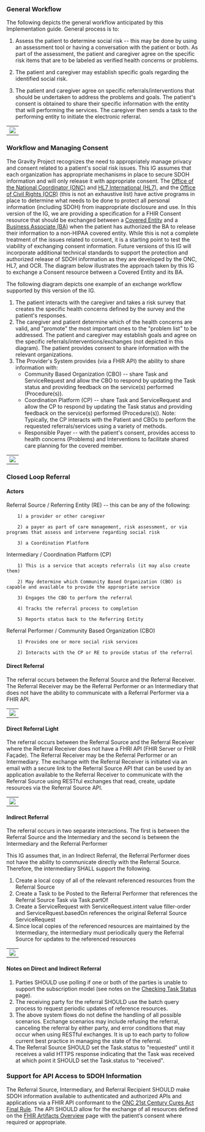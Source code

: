 ### General Workflow

The following depicts the general workflow anticipated by this Implementation guide.  General process is to:

1) Assess the patient to determine social risk -- this may be done by using an assessment tool or having a conversation with the patient or both.  As part of the assessment, the patient and caregiver agree on the specific risk items that are to be labeled as verified health concerns or problems.

2) The patient and caregiver may establish specific goals regarding the identified social risk.

3) The patient and caregiver agree on specific referrals/interventions that should be undertaken to address the problems and goals.  The patient's consent is obtained to share their specific information with the entity that will performing the services.  The caregiver then sends a task to the performing entity to initiate the electronic referral.

<table><tr><td><img src="GeneralWorkflow3.jpg" /></td></tr></table>

### Workflow and Managing Consent

The Gravity Project recognizes the need to appropriately manage privacy and consent related to a patient's social risk issues.  This IG assumes that each organization has appropriate mechanisms in place to secure SDOH information and will only release it with appropriate consent.  The [Office of the National Coordinator (ONC)](https://www.healthit.gov/) and [HL7 International (HL7)](http://www.hl7.org/index.cfm), and the [Office of Civil Rights (OCR)](https://www.hhs.gov/ocr/index.html) (this is not an exhaustive list) have active programs in place to determine what needs to be done to protect all personal information (including SDOH) from inappropriate disclosure and use.  In this version of the IG, we are providing a specification for a FHIR Consent resource that should be exchanged between a [Covered Entity](https://www.hhs.gov/hipaa/for-professionals/covered-entities/index.html) and a [Business Associate (BA)](https://www.hhs.gov/hipaa/for-professionals/privacy/guidance/business-associates/index.html) when the patient has authorized the BA to release their information to a non-HIPAA covered entity.  While this is not a complete treatment of the issues related to consent, it is a starting point to test the viability of exchanging consent information.  Future versions of this IG will incorporate additional technical standards to support the protection and authorized release of SDOH information as they are developed by the ONC, HL7, and OCR.  The diagram below illustrates the approach taken by this IG to exchange a Consent resource between a Covered Entity and its BA.

The following diagram depicts one example of an exchange workflow supported by this version of the IG.

1. The patient interacts with the caregiver and takes a risk survey that creates the specific health concerns defined by the survey and the patient's responses.
2. The caregiver and patient determine which of the health concerns are valid, and "promote" the most important ones to the "problem list" to be addressed.  The patient and caregiver may establish goals and agree on the specific referrals/interventions/exchanges (not depicted in this diagram).  The patient provides consent to share information with the relevant organizations.
3. The Provider's System provides (via a FHIR API) the ability to share information with:
   *  Community Based Organization (CBO) -- share Task and ServiceRequest and allow the CBO to respond by updating the Task status and providing feedback on the service(s) performed (Procedure(s)).
   *  Coordination Platform (CP) -- share Task and ServiceRequest and allow the CP to respond by updating the Task status and providing feedback on the service(s) performed (Procedure(s)).
      	Note: Typically, the CP interacts with the Patient and CBOs to perform the requested referrals/services using a variety of methods.
   *  Responsible Payer -- with the patient's consent, provides access to health concerns (Problems) and Interventions to facilitate shared care planning for the covered member.

<table><tr><td><img src="SDOHInteractionsDrawingConsentV4.jpg" /></td></tr></table>

### Closed Loop Referral

#### Actors

Referral Source / Referring Entity (RE)  -- this can be any of the following:

		1) a provider or other caregiver
	
		2) a payer as part of care management, risk assessment, or via programs that assess and intervene regarding social risk
	
		3) a Coordination Platform

Intermediary / Coordination Platform (CP)

		1) This is a service that accepts referrals (it may also create them)
	
		2) May determine which Community Based Organization (CBO) is capable and available to provide the appropriate service
	
		3) Engages the CBO to perform the referral 
	
		4) Tracks the referral process to completion
	
		5) Reports status back to the Referring Entity

Referral Performer / Community Based Organization (CBO)

		1) Provides one or more social risk services
	
		2) Interacts with the CP or RE to provide status of the referral

#### Direct Referral

The referral occurs between the Referral Source and the Referral Receiver.  The Referral Receiver may be the Referral Performer or an Intermediary that does not have the ability to communicate with a Referral Performer via a FHIR API.

<table><tr><td><img src="DirectReferralSF.jpg" /></td></tr></table>

#### Direct Referral Light

The referral occurs between the Referral Source and the Referral Receiver where the Referral Receiver does not have a FHRI API (FHIR Server or FHIR Façade).  The Referral Receiver may be the Referral Performer or an Intermediary.  The exchange with the Referral Receiver is initiated via an email with a secure link to the Referral Source API that can be used by an application available to the Referral Receiver to communicate with the Referral Source using RESTful exchanges that read, create, update resources via the Referral Source API.

<table><tr><td><img src="DirectReferralLightSF.jpg" /></td></tr></table>



#### Indirect Referral

The referral occurs in two separate interactions. The first is between the Referral Source and the Intermediary and the second is between the Intermediary and the Referral Performer

This IG assumes that, in an Indirect Referral, the Referral Performer does not have the ability to communicate directly with the Referral Source.  Therefore, the intermediary SHALL support the following.

1. Create a local copy of all of the relevant referenced resources from the Referral Source
2. Create a Task to be Posted to the Referral Performer that references the Referral Source Task via Task.partOf
3. Create a ServiceRequest with ServiceRequest.intent value filler-order and ServiceRquest.basedOn references the original Referral Source ServiceRequest
4. Since local copies of the referenced resources are maintained by the Intermediary, the intermediary must periodically query the Referral Source for updates to the referenced resources

<table><tr><td><img src="IndirectReferralSF.jpg" /></td></tr></table>

#### Notes on Direct and Indirect Referral
1. Parties SHOULD use polling if one or both of the parties is unable to support the subscription model (see notes on the [Checking Task Status](checking_task_status.html) page).
2. The receiving party for the referral SHOULD use the batch query process to request periodic updates of reference resources. 
3. The above system flows do not define the handling of all possible scenarios. Exchange scenarios may include refusing the referral, canceling the referral by either party, and error conditions that may occur when using RESTful exchanges.  It is up to each party to follow current best practice in managing the state of the referral.
4. The Referral Source SHOULD set the Task.status to "requested" until it receives a valid HTTPS response indicating that the Task was received at which point it SHOULD set the Task.status to "received".

### Support for API Access to SDOH Information

The Referral Source, Intermediary, and Referral Recipient SHOULD make SDOH information available to authenticated and authorized APIs and applications via a FHIR API conformant to the [ONC 21st Century Cures Act Final Rule](https://www.healthit.gov/curesrule/).  The API SHOULD allow for the exchange of all resources defined on the [FHIR Artifacts Overview](fhir_artifacts_overview.html) page with the patient’s consent where required or appropriate.